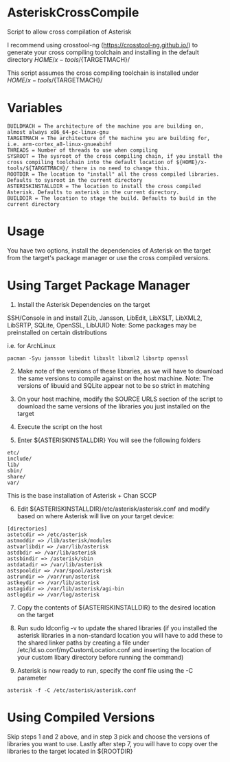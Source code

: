 # AsteriskCrossCompile
Script to allow cross compilation of Asterisk

I recommend using crosstool-ng (https://crosstool-ng.github.io/) to generate your cross compiling toolchain and installing in the default directory
${HOME}/x-tools/${TARGETMACH}/

This script assumes the cross compiling toolchain is installed under
${HOME}/x-tools/${TARGETMACH}/

# Variables
```
BUILDMACH = The architecture of the machine you are building on, almost always x86_64-pc-linux-gnu
TARGETMACH = The architecture of the machine you are building for, i.e. arm-cortex_a8-linux-gnueabihf
THREADS = Number of threads to use when compiling
SYSROOT = The sysroot of the cross compiling chain, if you install the cross compiling toolchain into the default location of ${HOME}/x-tools/${TARGETMACH}/ there is no need to change this.
ROOTDIR = The location to "install" all the cross compiled libraries. Defaults to sysroot in the current directory
ASTERISKINSTALLDIR = The location to install the cross compiled Asterisk. Defaults to asterisk in the current directory.
BUILDDIR = The location to stage the build. Defaults to build in the current directory
```

# Usage
You have two options, install the dependencies of Asterisk on the target from the target's package manager or use the cross compiled versions.

# Using Target Package Manager
1. Install the Asterisk Dependencies on the target

SSH/Console in and install ZLib, Jansson, LibEdit, LibXSLT, LibXML2, LibSRTP, SQLite, OpenSSL, LibUUID
Note: Some packages may be preinstalled on certain distributions

i.e. for ArchLinux
```
pacman -Syu jansson libedit libxslt libxml2 libsrtp openssl
```

2. Make note of the versions of these libraries, as we will have to download the same versions to compile against on the host machine.
Note: The versions of libuuid and SQLite appear not to be so strict in matching

3. On your host machine, modify the SOURCE URLS section of the script to download the same versions of the libraries you just installed on the target

4. Execute the script on the host

5. Enter ${ASTERISKINSTALLDIR}
You will see the following folders
```
etc/
include/
lib/
sbin/
share/
var/
```
This is the base installation of Asterisk + Chan SCCP

6. Edit ${ASTERISKINSTALLDIR}/etc/asterisk/asterisk.conf and modify based on where Asterisk will live on your target device:
```
[directories]
astetcdir => /etc/asterisk
astmoddir => /lib/asterisk/modules
astvarlibdir => /var/lib/asterisk
astdbdir => /var/lib/asterisk
astsbindir => /asterisk/sbin
astdatadir => /var/lib/asterisk
astspooldir => /var/spool/asterisk
astrundir => /var/run/asterisk
astkeydir => /var/lib/asterisk
astagidir => /var/lib/asterisk/agi-bin
astlogdir => /var/log/asterisk
```
7. Copy the contents of ${ASTERISKINSTALLDIR} to the desired location on the target

8. Run sudo ldconfig -v to update the shared libraries (if you installed the asterisk libraries in a non-standard location you will have to add these to the shared linker paths by creating a file under /etc/ld.so.conf/myCustomLocation.conf and inserting the location of your custom libary directory before running the command)

9. Asterisk is now ready to run, specify the conf file using the -C parameter
```
asterisk -f -C /etc/asterisk/asterisk.conf
```

# Using Compiled Versions

Skip steps 1 and 2 above, and in step 3 pick and choose the versions of libraries you want to use.
Lastly after step 7, you will have to copy over the libraries to the target located in ${ROOTDIR}
